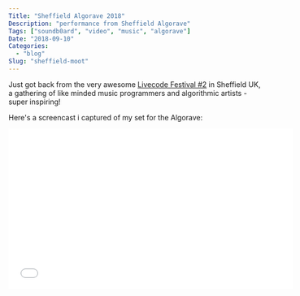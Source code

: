 ```yaml
---
Title: "Sheffield Algorave 2018"
Description: "performance from Sheffield Algorave"
Tags: ["soundb0ard", "video", "music", "algorave"]
Date: "2018-09-10"
Categories:
  - "blog"
Slug: "sheffield-moot"
---
```


Just got back from the very awesome [Livecode Festival #2](http://livecode.toplap.org/2018/) in Sheffield UK, a gathering of like minded music programmers and algorithmic artists - super inspiring!

Here's a screencast i captured of my set for the Algorave:

<div class="video-container">
<iframe width="560" height="315" src="//www.youtube.com/embed/DYo5Io1z-pU" frameborder="0" allowfullscreen></iframe>
</div>
